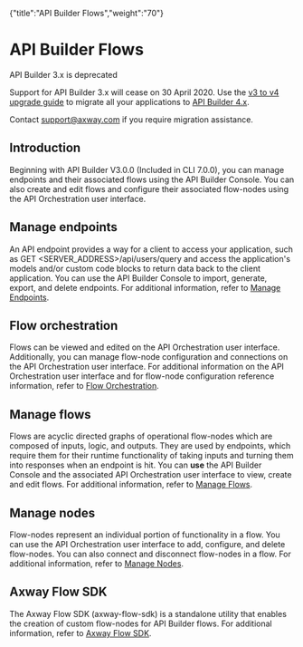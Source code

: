 {"title":"API Builder Flows","weight":"70"} 

# API Builder Flows

API Builder 3.x is deprecated

Support for API Builder 3.x will cease on 30 April 2020. Use the [v3 to v4 upgrade guide](https://docs.axway.com/bundle/API_Builder_4x_allOS_en/page/api_builder_v3_to_v4_upgrade_guide.html) to migrate all your applications to [API Builder 4.x](https://docs.axway.com/bundle/API_Builder_4x_allOS_en/page/api_builder_getting_started_guide.html).

Contact [support@axway.com](mailto:support@axway.com) if you require migration assistance.

## Introduction

Beginning with API Builder V3.0.0 (Included in CLI 7.0.0), you can manage endpoints and their associated flows using the API Builder Console. You can also create and edit flows and configure their associated flow-nodes using the API Orchestration user interface.

## Manage endpoints

An API endpoint provides a way for a client to access your application, such as GET <SERVER\_ADDRESS>/api/users/query and access the application's models and/or custom code blocks to return data back to the client application. You can use the API Builder Console to import, generate, export, and delete endpoints. For additional information, refer to [Manage Endpoints](/docs/appc/Axway_API_Builder/API_Builder/API_Builder_Developer_Guide/API_Builder_Flows/Manage_Endpoints/).

## Flow orchestration

Flows can be viewed and edited on the API Orchestration user interface. Additionally, you can manage flow-node configuration and connections on the API Orchestration user interface. For additional information on the API Orchestration user interface and for flow-node configuration reference information, refer to [Flow Orchestration](/docs/appc/Axway_API_Builder/API_Builder/API_Builder_Developer_Guide/API_Builder_Flows/Flow_Orchestration/).

## Manage flows

Flows are acyclic directed graphs of operational flow-nodes which are composed of inputs, logic, and outputs. They are used by endpoints, which require them for their runtime functionality of taking inputs and turning them into responses when an endpoint is hit. You can **use** the API Builder Console and the associated API Orchestration user interface to view, create and edit flows. For additional information, refer to [Manage Flows](/docs/appc/Axway_API_Builder/API_Builder/API_Builder_Developer_Guide/API_Builder_Flows/Manage_Flows/).

## Manage nodes

Flow-nodes represent an individual portion of functionality in a flow. You can use the API Orchestration user interface to add, configure, and delete flow-nodes. You can also connect and disconnect flow-nodes in a flow. For additional information, refer to [Manage Nodes](/docs/appc/Axway_API_Builder/API_Builder/API_Builder_Developer_Guide/API_Builder_Flows/Manage_Nodes/).

## Axway Flow SDK

The Axway Flow SDK (axway-flow-sdk) is a standalone utility that enables the creation of custom flow-nodes for API Builder flows. For additional information, refer to [Axway Flow SDK](/docs/appc/Axway_API_Builder/API_Builder/API_Builder_Developer_Guide/API_Builder_Flows/Axway_Flow_SDK/).